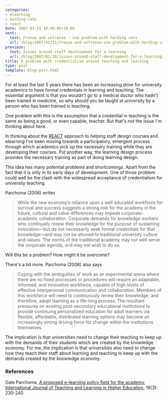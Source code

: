 ```yaml
---
categories:
- elearning
- herding-cats
- react
date: 2007-01-11 10:48:05+10:00
next:
  text: Freeze and unfreeze - one problem with herding cats
  url: /blog/2007/01/11/freeze-and-unfreeze-one-problem-with-herding-cats/
previous:
  text: Issues around staff development for e-learning
  url: /blog/2007/01/10/issues-around-staff-development-for-e-learning/
title: A problem with credentialism around teaching and learning
type: post
template: blog-post.html
---
```

For at least the last 5 years there has been an increasing drive for university academics to have formal credentials in learning and teaching. The essential argument is that you wouldn't go to a medical doctor who hadn't been trained in medicine, so why should you be taught at university by a person who has been trained in teaching.

One problem with this is the assumption that a credential in teaching is the same as being a good, or even capable, teacher. But that's not the issue I'm thinking about here.

In thinking about the [REACT](http://cq-pan.cqu.edu.au/david-jones/blog/?cat=15) approach to helping staff design courses and elearning I've been moving towards a participatory, emergent process through which academics pick up the necessary training while they are developing their courses. Put another way, the learning design process provides the necessary training as part of doing learning design.

This idea has many potential problems and shortcomings. Apart from the fact that it is only in its early days of development. One of those problem could well be the clash with the widespread acceptance of credentialism for university teaching.

Parchoma (2006) writes

> While the new economy’s reliance upon a well educated workforce for survival and success suggests a strong role for the academy in the future, cultural and value differences may impede corporate-academic collaboration. Corporate demands for knowledge workers who continually renew their knowledge for the purpose of sustaining innovation—but do not necessarily seek formal credentials for that knowledge—and may not be attuned to traditional university culture and values. The norms of the traditional academy may not well serve the corporate agenda, and may not wish to do so.

Will this be a problem? How might it be overcome?

There's a bit more. Parchoma (2006) also says

> Coping with the ambiguities of work as an experimental arena where there are no fixed processes or procedures will require an adaptable, informed, and innovative workforce, capable of high levels of effective interpersonal communication and collaboration. Members of this workforce will need to continuously renew their knowledge; and therefore, adopt learning as a life-long process. The resultant pressures on existing post-secondary educational institutions to provide continuing personalized education for adult learners via flexible, affordable, distributed learning options may become an increasingly strong driving force for change within the institutions themselves.

The implication is that universities need to change their teaching to keep up with the demands of their students which are created by the knowledge economy. For me, the implication is that universities also need to change how they teach their staff about learning and teaching to keep up with the demands created by the knowledge economy.

### References

Gale Parchoma, [A proposed e-learning policy field for the academy](http://cq-pan.cqu.edu.au/david-jones/Reading/papers/9/IJTLHE107.pdf), [International Journal of Teaching and Learning in Higher Education](http://www.isetl.org/ijtlhe/), 18(3): 230-240